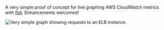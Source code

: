 A very simple proof of concept for live graphing AWS CloudWatch metrics with [flot](https://github.com/flot/flot).  Enhancements welcomed!

![Very simple graph showing requests to an ELB instance.](http://i.imgur.com/kJZYY.png "Very simple graph showing requests to an ELB instance.")

